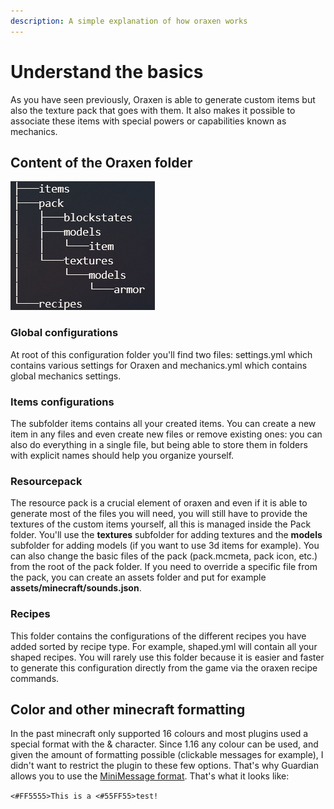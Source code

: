 ```yaml
---
description: A simple explanation of how oraxen works
---
```


# Understand the basics

As you have seen previously, Oraxen is able to generate custom items but also the texture pack that goes with them. It also makes it possible to associate these items with special powers or capabilities known as mechanics.

## Content of the Oraxen folder

![Directory tree structure of Oraxen folder](../.gitbook/assets/tree.png)

### Global configurations

At root of this configuration folder you'll find two files: settings.yml which contains various settings for Oraxen and mechanics.yml which contains global mechanics settings.

### Items configurations

The subfolder items contains all your created items. You can create a new item in any files and even create new files or remove existing ones: you can also do everything in a single file, but being able to store them in folders with explicit names should help you organize yourself.

### Resourcepack

The resource pack is a crucial element of oraxen and even if it is able to generate most of the files you will need, you will still have to provide the textures of the custom items yourself, all this is managed inside the Pack folder. You'll use the **textures** subfolder for adding textures and the **models** subfolder for adding models \(if you want to use 3d items for example\). You can also change the basic files of the pack \(pack.mcmeta, pack icon, etc.\) from the root of the pack folder. If you need to override a specific file from the pack, you can create an assets folder and put for example **assets/minecraft/sounds.json**.

### Recipes

This folder contains the configurations of the different recipes you have added sorted by recipe type. For example, shaped.yml will contain all your shaped recipes. You will rarely use this folder because it is easier and faster to generate this configuration directly from the game via the oraxen recipe commands.

## Color and other minecraft formatting

In the past minecraft only supported 16 colours and most plugins used a special format with the & character. Since 1.16 any colour can be used, and given the amount of formatting possible \(clickable messages for example\), I didn't want to restrict the plugin to these few options. That's why Guardian allows you to use the [MiniMessage format](https://docs.adventure.kyori.net/minimessage.html#format). That's what it looks like:

`<#FF5555>This is a <#55FF55>test!`

